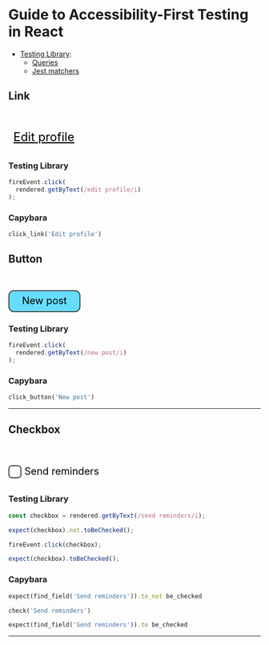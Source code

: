 # Guide to Accessibility-First Testing in React

- [Testing Library](https://testing-library.com/):
  - [Queries](https://testing-library.com/docs/dom-testing-library/api-queries)
  - [Jest matchers](https://github.com/testing-library/jest-dom)

## Link

<svg viewBox="0 0 144 44" width="144" height="44" style="margin-top: 2rem;">
  <text text-anchor="left" x="10" y="28" style="font-size: 1.5rem; text-decoration: underline;">Edit profile</text>
</svg>

### Testing Library

```ts
fireEvent.click(
  rendered.getByText(/edit profile/i)
);
```

### Capybara

```ruby
click_link('Edit profile')
```

## Button

<svg viewBox="0 0 144 44" width="144" height="44" style="margin-top: 2rem;">
  <rect x="1" y="1" width="142" height="42" rx="10" stroke-width="2" stroke="#444" fill="#6df" />
  <text text-anchor="middle" x="72" y="28" style="font-size: 1.25rem;">New post</text>
</svg>

### Testing Library

```ts
fireEvent.click(
  rendered.getByText(/new post/i)
);
```

### Capybara

```ruby
click_button('New post')
```

----

## Checkbox

<svg viewBox="0 0 180 44" width="180" height="44" style="margin-top: 2rem;">
  <rect x="1" y="10" width="24" height="24" rx="6" stroke-width="2" stroke="#444" fill="white" />
  <text text-anchor="left" x="32" y="28" style="font-size: 1.25rem;">Send reminders</text>
</svg>

### Testing Library

```ts
const checkbox = rendered.getByText(/send reminders/i);

expect(checkbox).not.toBeChecked();

fireEvent.click(checkbox);

expect(checkbox).toBeChecked();
```

### Capybara

```ruby
expect(find_field('Send reminders')).to_not be_checked

check('Send reminders')

expect(find_field('Send reminders')).to be_checked
```

----


